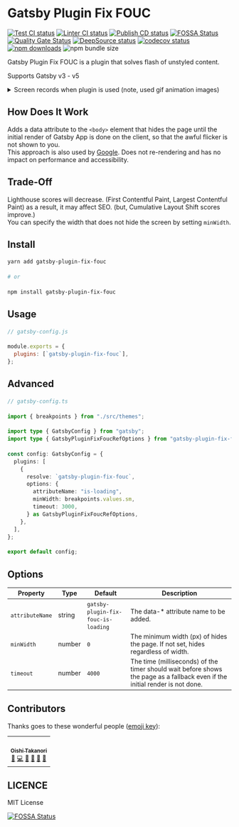# Gatsby Plugin Fix FOUC

[![Test CI status](https://github.com/bicstone/gatsby-plugin-fix-fouc/actions/workflows/test.yml/badge.svg)](https://github.com/bicstone/gatsby-plugin-fix-fouc/actions/workflows/test.yml)
[![Linter CI status](https://github.com/bicstone/gatsby-plugin-fix-fouc/actions/workflows/linter.yml/badge.svg)](https://github.com/bicstone/gatsby-plugin-fix-fouc/actions/workflows/linter.yml)
[![Publish CD status](https://github.com/bicstone/gatsby-plugin-fix-fouc/actions/workflows/publish-latest.yml/badge.svg)](https://github.com/bicstone/gatsby-plugin-fix-fouc/actions/workflows/publish-latest.yml)
[![FOSSA Status](https://app.fossa.com/api/projects/git%2Bgithub.com%2Fbicstone%2Fgatsby-plugin-fix-fouc.svg?type=shield)](https://app.fossa.com/projects/git%2Bgithub.com%2Fbicstone%2Fgatsby-plugin-fix-fouc?ref=badge_shield)
[![Quality Gate Status](https://sonarcloud.io/api/project_badges/measure?project=bicstone_gatsby-plugin-fix-fouc&metric=alert_status)](https://sonarcloud.io/summary/new_code?id=bicstone_gatsby-plugin-fix-fouc)
[![DeepSource status](https://deepsource.io/gh/bicstone/gatsby-plugin-fix-fouc.svg/?label=active+issues&token=o00wTEndphJPK3wZIrU6C0OZ)](https://deepsource.io/gh/bicstone/gatsby-plugin-fix-fouc/?ref=repository-badge)
[![codecov status](https://codecov.io/gh/bicstone/gatsby-plugin-fix-fouc/branch/main/graph/badge.svg?token=ACW4cNAmjT)](https://codecov.io/gh/bicstone/gatsby-plugin-fix-fouc)
[![npm downloads](https://img.shields.io/npm/dm/gatsby-plugin-fix-fouc.svg?&logo=npm)](https://www.npmjs.com/package/gatsby-plugin-fix-fouc)
![npm bundle size](https://img.shields.io/bundlephobia/min/gatsby-plugin-fix-fouc)

Gatsby Plugin Fix FOUC is a plugin that solves flash of unstyled content.

Supports Gatsby v3 - v5

<details>

<summary>Screen records when plugin is used (note, used gif animation images)</summary>

| Without Plugin                                                                                                   | With Plugin                                                                                                         |
| ---------------------------------------------------------------------------------------------------------------- | ------------------------------------------------------------------------------------------------------------------- |
| ![Screen records that flicker is occurring during react hydrate.](./docs/readme-images/without-plugin-movie.gif) | ![Screen records that no flickering occurs because the page is hidden.](./docs/readme-images/with-plugin-movie.gif) |

</details>

## How Does It Work

Adds a data attribute to the `<body>` element that hides the page until the initial render of Gatsby App is done on the client, so that the awful flicker is not shown to you.  
This approach is also used by [Google](https://developers.google.com/optimize/). Does not re-rendering and has no impact on performance and accessibility.

## Trade-Off

Lighthouse scores will decrease. (First Contentful Paint, Largest Contentful Paint) as a result, it may affect SEO. (but, Cumulative Layout Shift scores improve.)  
You can specify the width that does not hide the screen by setting `minWidth`.

## Install

```bash
yarn add gatsby-plugin-fix-fouc

# or

npm install gatsby-plugin-fix-fouc
```

## Usage

```js
// gatsby-config.js

module.exports = {
  plugins: [`gatsby-plugin-fix-fouc`],
};
```

## Advanced

```ts
// gatsby-config.ts

import { breakpoints } from "./src/themes";

import type { GatsbyConfig } from "gatsby";
import type { GatsbyPluginFixFoucRefOptions } from "gatsby-plugin-fix-fouc";

const config: GatsbyConfig = {
  plugins: [
    {
      resolve: `gatsby-plugin-fix-fouc`,
      options: {
        attributeName: "is-loading",
        minWidth: breakpoints.values.sm,
        timeout: 3000,
      } as GatsbyPluginFixFoucRefOptions,
    },
  ],
};

export default config;
```

## Options

| Property        | Type   | Default                             | Description                                                                                                                  |
| --------------- | ------ | ----------------------------------- | ---------------------------------------------------------------------------------------------------------------------------- |
| `attributeName` | string | `gatsby-plugin-fix-fouc-is-loading` | The data-\* attribute name to be added.                                                                                      |
| `minWidth`      | number | `0`                                 | The minimum width (px) of hides the page. If not set, hides regardless of width.                                             |
| `timeout`       | number | `4000`                              | The time (milliseconds) of the timer should wait before shows the page as a fallback even if the initial render is not done. |

## Contributors

Thanks goes to these wonderful people ([emoji key](https://allcontributors.org/docs/en/emoji-key)):

<!-- ALL-CONTRIBUTORS-LIST:START - Do not remove or modify this section -->
<!-- prettier-ignore-start -->
<!-- markdownlint-disable -->
<table>
  <tr>
    <td align="center"><a href="https://bicstone.me/"><img src="https://avatars.githubusercontent.com/u/47806818?v=4?s=100" width="100px;" alt=""/><br /><sub><b>Oishi Takanori</b></sub></a><br /><a href="#ideas-bicstone" title="Ideas, Planning, & Feedback">🤔</a> <a href="https://github.com/bicstone/gatsby-plugin-fix-fouc/commits?author=bicstone" title="Code">💻</a> <a href="#maintenance-bicstone" title="Maintenance">🚧</a> <a href="#question-bicstone" title="Answering Questions">💬</a> <a href="https://github.com/bicstone/gatsby-plugin-fix-fouc/commits?author=bicstone" title="Documentation">📖</a> <a href="https://github.com/bicstone/gatsby-plugin-fix-fouc/pulls?q=is%3Apr+reviewed-by%3Abicstone" title="Reviewed Pull Requests">👀</a></td>
  </tr>
</table>

<!-- markdownlint-restore -->
<!-- prettier-ignore-end -->

<!-- ALL-CONTRIBUTORS-LIST:END -->

## LICENCE

MIT License

[![FOSSA Status](https://app.fossa.com/api/projects/git%2Bgithub.com%2Fbicstone%2Fgatsby-plugin-fix-fouc.svg?type=large)](https://app.fossa.com/projects/git%2Bgithub.com%2Fbicstone%2Fgatsby-plugin-fix-fouc?ref=badge_large)
